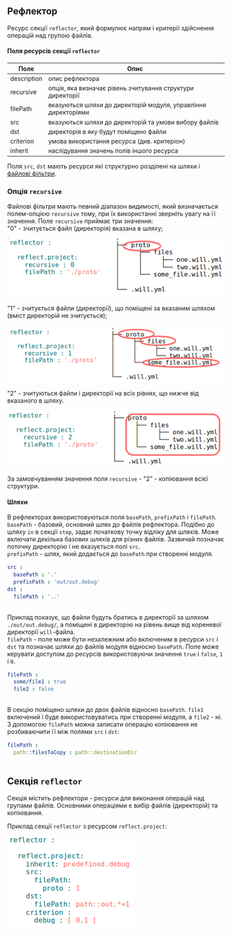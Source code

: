 ## Рефлектор  

Ресурс секції <code>reflector</code>, який формулює напрям і критерії здійснення операцій над групою файлів.    

#### Поля ресурсів секції `reflector`     

| Поле           | Опис                                                       |
|----------------|------------------------------------------------------------|
| description    | опис рефлектора                                            |
| recursive      | опція, яка визначає рівень зчитування структури директорії |
| filePath       | вказуються шляхи до директорій модуля, управління директоріями  |
| src            | вказуються шляхи до директорій та умови вибору файлів      |
| dst            | директорія в яку будут поміщено файли                      |
| criterion      | умова використання ресурса (див. критеріон)                |
| inherit        | наслідування значень полів іншого ресурса                  |

Поля `src`, `dst` мають ресурси які структурно розділені на шляхи і [файлові фільтри](ReflectorFileFilter.md).   

### Опція `recursive`  
Файлові фільтри мають певний діапазон видимості, який визначається полем-опцією `recursive` тому, при їх використанні зверніть увагу на її значення.
Поле `recursive` приймає три значення:  
"0" - зчитується файл (директорія) вказана в шляху;  

![recursive.0.png](./Images/recursive.0.png)

"1" - зчитується файли (директорії), що поміщені за вказаним шляхом (вміст директорій не зчитується);  

![recursive.1.png](./Images/recursive.1.png)

"2" - зчитуються файли і директорії на всіх рівнях, що нижче від вказаного в шляху.  

![recursive.2.png](./Images/recursive.2.png)

За замовчуванням значення поля `recursive` - "2" - копіювання всієї структури.

#### Шляхи  
В рефлекторах використовуються поля `basePath`, `prefixPath` i `filePath`.  
`basePath` - базовий, основний шлях до файлів рефлектора. Подібно до шляху `in` в секції `step`, задає початкову точку відліку для шляхів. Може включати декілька базових шляхів для різних файлів. Зазвичай позначає поточну директорію і не вказується полі `src`.   
`prefixPath` - шлях, який додається до `basePath` при створенні модуля.  

```yaml
src :
  basePath : '.'
  prefixPath : 'out/out.debug'
dst :
  filePath : '..'
  
```

Приклад показує, що файли будуть братись в директорії за шляхом `./out/out.debug/`, а поміщені в директорію на рівень вище від кореневої директорії `will`-файла.  
`filePath` - поле може бути незалежним або включеним в ресурси `src` i `dst` та позначає шляхи до файлів модуля відносно `basePath`. Поле може керувати доступом до ресурсів використовуючи значення `true` i `false`, `1` i `0`.

```yaml
filePath :
  some/file1 : true
  file2 : false
  
```

В секцію поміщено шляхи до двох файлів відносно `basePath`. `file1` включений і буде використовуватись при створенні модуля, а `file2` - ні.
З допомогою `filePath` можна записати операцію копіювання не розбиваючити її між полями `src` i `dst`:

```yaml
filePath :
  path::filesToCopy : path::destinationDir
  
```


## Секція <code>reflector</code>  

Секція містить рефлектори - ресурси для виконання операцій над групами файлів.
Основними операціями є вибір файлів (директорій) та копіювання. 

Приклад секції `reflector` з ресурсом `reflect.project`:

![section.reflector.png](./Images/section.reflector.png)